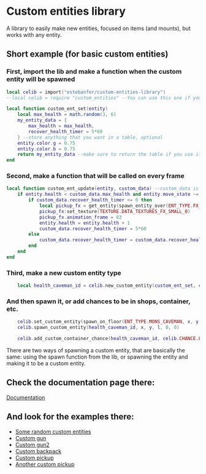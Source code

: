 # Custom entities library

A library to easily make new entities, focused on items (and mounts), but works with any entity.

## Short example (for basic custom entities)

### First, import the lib and make a function when the custom entity will be spawned
```lua
local celib = import("estebanfer/custom-entities-library")
--local celib = require "custom_entities" --You can use this one if you want to include the library in your mod rather than people having to download it, but might cause some issues with pickups, and would not be the most optimized way if the player uses more custom entities

local function custom_ent_set(entity)
    local max_health = math.random(3, 6)
    my_entity_data = {
        max_health = max_health,
        recover_health_timer = 5*60
    } --store anything that you want in a table, optional
    entity.color.g = 0.75
    entity.color.b = 0.75
    return my_entity_data --make sure to return the table if you use it
end
```

### Second, make a function that will be called on every frame
```lua
local function custom_ent_update(entity, custom_data) --custom_data is the table that you created on the set function
    if entity.health < custom_data.max_health and entity.move_state ~= 6 then
        if custom_data.recover_health_timer <= 0 then
            local pickup_fx = get_entity(spawn_entity_over(ENT_TYPE.FX_PICKUPEFFECT, entity.uid, 0, 0))
            pickup_fx:set_texture(TEXTURE.DATA_TEXTURES_FX_SMALL_0)
            pickup_fx.animation_frame = 63
            entity.health = entity.health + 1
            custom_data.recover_health_timer = 5*60
        else
            custom_data.recover_health_timer = custom_data.recover_health_timer - 1
        end
    end
end
```

### Third, make a new custom entity type
```lua
    local health_caveman_id = celib.new_custom_entity(custom_ent_set, custom_ent_update, nil, ENT_TYPE.MONS_CAVEMAN) -- the function can take more parameters, check documentation
```

### And then spawn it, or add chances to be in shops, container, etc.
```lua
    celib.set_custom_entity(spawn_on_floor(ENT_TYPE.MONS_CAVEMAN, x, y, l), health_caveman_id)
    celib.spawn_custom_entity(health_caveman_id, x, y, l, 0, 0)

    celib.add_custom_container_chance(health_caveman_id, celib.CHANCE.LOW, ENT_TYPE.ITEM_CRATE)
```

There are two ways of spawning a custom entity, that are basically the same: using the spawn function from the lib, or spawning the entity and making it to be a custom entity.

## Check the documentation page there:
[Documentation](https://github.com/estebanfer/Custom-Entities-lib/blob/master/documentation.md)

## And look for the examples there:
- [Some random custom entities](examples/example.lua)
- [Custom gun](examples/Grapple_gun/grapple_gun.lua)
- [Custom gun2](examples/lil_bomber_item_example/lil_bomber_custom_gun2.lua)
- [Custom backpack](examples/ParachutePack.lua)
- [Custom pickup](examples/pickup.lua)
- [Another custom pickup](examples/pickup2.lua)